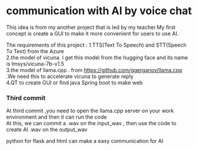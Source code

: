# communication with AI by voice chat
This idea is from my another project that is led by my teacher.My first concept is create a GUI to make it more convenient
for  users to use AI.<br />

The requirements of this project :
1.TTS(Text To Speech) and STT(Speech To Text) from the Azure <br />
2.the model of vicuna. I get this model from the hugging face and its name is lmsys/vicuna-7b-v1.5<br />
3.the model of llama.cpp . from https://github.com/ggerganov/llama.cpp .We need this to accelerate vicuna to generate reply <br />
4.QT to create GUI or find java Spring boot to make web

### Third commit 
At third commit ,you need to open the llama.cpp server on your work environment and then it can run the code<br />
At this, we can commit a .wav on the input_wav , then use the code to create AI .wav on the output_wav

python for flask and html can make a easy communication for AI


